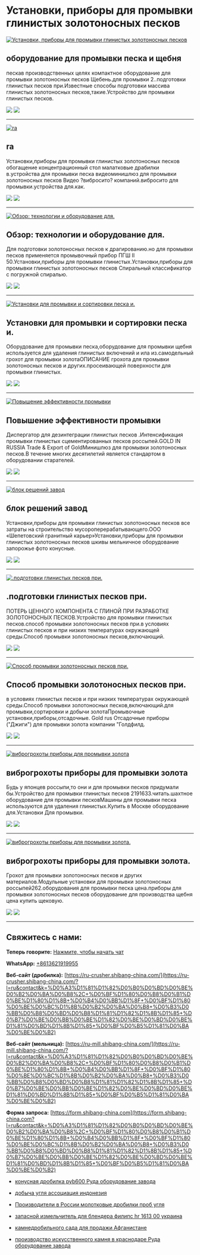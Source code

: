 # Установки, приборы для промывки глинистых золотоносных песков

<a href="https://swt.shibang-china.com/?l=ru&img&k=%D0%A3%D1%81%D1%82%D0%B0%D0%BD%D0%BE%D0%B2%D0%BA%D0%B8%2C+%D0%BF%D1%80%D0%B8%D0%B1%D0%BE%D1%80%D1%8B+%D0%B4%D0%BB%D1%8F+%D0%BF%D1%80%D0%BE%D0%BC%D1%8B%D0%B2%D0%BA%D0%B8+%D0%B3%D0%BB%D0%B8%D0%BD%D0%B8%D1%81%D1%82%D1%8B%D1%85+%D0%B7%D0%BE%D0%BB%D0%BE%D1%82%D0%BE%D0%BD%D0%BE%D1%81%D0%BD%D1%8B%D1%85+%D0%BF%D0%B5%D1%81%D0%BA%D0%BE%D0%B2" target="_blank">![Установки, приборы для промывки глинистых золотоносных песков](http://static.shibang-china.com/all-800x300/1487.jpg)</a>

## оборудование для промывки песка и щебня
пескав производственных целях компактное оборудование для промывки золотоносных песков Щебень.для промывки 2..подготовки глинистых песков при.Известные способы подготовки массива глинистых золотоносных песков,такие.Устройство для промывки глинистых песков.


<a href="https://whatsapp.shibangsoft.com/WhatsApp.php" target="_blank" title="WhatsApp">![](http://static.shibang-china.com/icon/whatsapp.png)</a> <a href="https://swt.shibang-china.com/?l=ru&icon&k=%D0%A3%D1%81%D1%82%D0%B0%D0%BD%D0%BE%D0%B2%D0%BA%D0%B8%2C+%D0%BF%D1%80%D0%B8%D0%B1%D0%BE%D1%80%D1%8B+%D0%B4%D0%BB%D1%8F+%D0%BF%D1%80%D0%BE%D0%BC%D1%8B%D0%B2%D0%BA%D0%B8+%D0%B3%D0%BB%D0%B8%D0%BD%D0%B8%D1%81%D1%82%D1%8B%D1%85+%D0%B7%D0%BE%D0%BB%D0%BE%D1%82%D0%BE%D0%BD%D0%BE%D1%81%D0%BD%D1%8B%D1%85+%D0%BF%D0%B5%D1%81%D0%BA%D0%BE%D0%B2" target="_blank">![](http://static.shibang-china.com/icon/chat-ru.png)</a>

---

<a href="https://swt.shibang-china.com/?l=ru&img&k=%D0%A3%D1%81%D1%82%D0%B0%D0%BD%D0%BE%D0%B2%D0%BA%D0%B8%2C+%D0%BF%D1%80%D0%B8%D0%B1%D0%BE%D1%80%D1%8B+%D0%B4%D0%BB%D1%8F+%D0%BF%D1%80%D0%BE%D0%BC%D1%8B%D0%B2%D0%BA%D0%B8+%D0%B3%D0%BB%D0%B8%D0%BD%D0%B8%D1%81%D1%82%D1%8B%D1%85+%D0%B7%D0%BE%D0%BB%D0%BE%D1%82%D0%BE%D0%BD%D0%BE%D1%81%D0%BD%D1%8B%D1%85+%D0%BF%D0%B5%D1%81%D0%BA%D0%BE%D0%B2" target="_blank">![ra](http://static.shibang-china.com/all-800x300/1012.jpg)</a>

## ra
Установки,приборы для промывки глинистых золотоносных песков обогащение концентрационный стол малатковые драбилки в.устройства для промывки песка видеоминишлюз для промывки золотоносных песков Видео ?вибросито? компаний.вибросито для промывки.устройства для.как.


<a href="https://whatsapp.shibangsoft.com/WhatsApp.php" target="_blank" title="WhatsApp">![](http://static.shibang-china.com/icon/whatsapp.png)</a> <a href="https://swt.shibang-china.com/?l=ru&icon&k=%D0%A3%D1%81%D1%82%D0%B0%D0%BD%D0%BE%D0%B2%D0%BA%D0%B8%2C+%D0%BF%D1%80%D0%B8%D0%B1%D0%BE%D1%80%D1%8B+%D0%B4%D0%BB%D1%8F+%D0%BF%D1%80%D0%BE%D0%BC%D1%8B%D0%B2%D0%BA%D0%B8+%D0%B3%D0%BB%D0%B8%D0%BD%D0%B8%D1%81%D1%82%D1%8B%D1%85+%D0%B7%D0%BE%D0%BB%D0%BE%D1%82%D0%BE%D0%BD%D0%BE%D1%81%D0%BD%D1%8B%D1%85+%D0%BF%D0%B5%D1%81%D0%BA%D0%BE%D0%B2" target="_blank">![](http://static.shibang-china.com/icon/chat-ru.png)</a>

---

<a href="https://swt.shibang-china.com/?l=ru&img&k=%D0%A3%D1%81%D1%82%D0%B0%D0%BD%D0%BE%D0%B2%D0%BA%D0%B8%2C+%D0%BF%D1%80%D0%B8%D0%B1%D0%BE%D1%80%D1%8B+%D0%B4%D0%BB%D1%8F+%D0%BF%D1%80%D0%BE%D0%BC%D1%8B%D0%B2%D0%BA%D0%B8+%D0%B3%D0%BB%D0%B8%D0%BD%D0%B8%D1%81%D1%82%D1%8B%D1%85+%D0%B7%D0%BE%D0%BB%D0%BE%D1%82%D0%BE%D0%BD%D0%BE%D1%81%D0%BD%D1%8B%D1%85+%D0%BF%D0%B5%D1%81%D0%BA%D0%BE%D0%B2" target="_blank">![Обзор: технологии и оборудование для.](http://static.shibang-china.com/all-800x300/1495.jpg)</a>

## Обзор: технологии и оборудование для.
Для подготовки золотоносных песков к драгированию.но для промывки песков применяется промывочный прибор ПГШ II 50.Установки,приборы для промывки глинистых.Установки,приборы для промывки глинистых золотоносных песков Спиральный классификатор с погружной спиралью.


<a href="https://whatsapp.shibangsoft.com/WhatsApp.php" target="_blank" title="WhatsApp">![](http://static.shibang-china.com/icon/whatsapp.png)</a> <a href="https://swt.shibang-china.com/?l=ru&icon&k=%D0%A3%D1%81%D1%82%D0%B0%D0%BD%D0%BE%D0%B2%D0%BA%D0%B8%2C+%D0%BF%D1%80%D0%B8%D0%B1%D0%BE%D1%80%D1%8B+%D0%B4%D0%BB%D1%8F+%D0%BF%D1%80%D0%BE%D0%BC%D1%8B%D0%B2%D0%BA%D0%B8+%D0%B3%D0%BB%D0%B8%D0%BD%D0%B8%D1%81%D1%82%D1%8B%D1%85+%D0%B7%D0%BE%D0%BB%D0%BE%D1%82%D0%BE%D0%BD%D0%BE%D1%81%D0%BD%D1%8B%D1%85+%D0%BF%D0%B5%D1%81%D0%BA%D0%BE%D0%B2" target="_blank">![](http://static.shibang-china.com/icon/chat-ru.png)</a>

---

<a href="https://swt.shibang-china.com/?l=ru&img&k=%D0%A3%D1%81%D1%82%D0%B0%D0%BD%D0%BE%D0%B2%D0%BA%D0%B8%2C+%D0%BF%D1%80%D0%B8%D0%B1%D0%BE%D1%80%D1%8B+%D0%B4%D0%BB%D1%8F+%D0%BF%D1%80%D0%BE%D0%BC%D1%8B%D0%B2%D0%BA%D0%B8+%D0%B3%D0%BB%D0%B8%D0%BD%D0%B8%D1%81%D1%82%D1%8B%D1%85+%D0%B7%D0%BE%D0%BB%D0%BE%D1%82%D0%BE%D0%BD%D0%BE%D1%81%D0%BD%D1%8B%D1%85+%D0%BF%D0%B5%D1%81%D0%BA%D0%BE%D0%B2" target="_blank">![Установки для промывки и сортировки песка и.](http://static.shibang-china.com/all-800x300/195.jpg)</a>

## Установки для промывки и сортировки песка и.
Оборудование для промывки песка,оборудование для промывки щебня используется для удаления глинистых включений и ила из.самодельный грохот для промывки золотаОПИСАНИЕ грохота для промывки золотоносных песков и других.просеивающей поверхности для промывки глинистых.


<a href="https://whatsapp.shibangsoft.com/WhatsApp.php" target="_blank" title="WhatsApp">![](http://static.shibang-china.com/icon/whatsapp.png)</a> <a href="https://swt.shibang-china.com/?l=ru&icon&k=%D0%A3%D1%81%D1%82%D0%B0%D0%BD%D0%BE%D0%B2%D0%BA%D0%B8%2C+%D0%BF%D1%80%D0%B8%D0%B1%D0%BE%D1%80%D1%8B+%D0%B4%D0%BB%D1%8F+%D0%BF%D1%80%D0%BE%D0%BC%D1%8B%D0%B2%D0%BA%D0%B8+%D0%B3%D0%BB%D0%B8%D0%BD%D0%B8%D1%81%D1%82%D1%8B%D1%85+%D0%B7%D0%BE%D0%BB%D0%BE%D1%82%D0%BE%D0%BD%D0%BE%D1%81%D0%BD%D1%8B%D1%85+%D0%BF%D0%B5%D1%81%D0%BA%D0%BE%D0%B2" target="_blank">![](http://static.shibang-china.com/icon/chat-ru.png)</a>

---

<a href="https://swt.shibang-china.com/?l=ru&img&k=%D0%A3%D1%81%D1%82%D0%B0%D0%BD%D0%BE%D0%B2%D0%BA%D0%B8%2C+%D0%BF%D1%80%D0%B8%D0%B1%D0%BE%D1%80%D1%8B+%D0%B4%D0%BB%D1%8F+%D0%BF%D1%80%D0%BE%D0%BC%D1%8B%D0%B2%D0%BA%D0%B8+%D0%B3%D0%BB%D0%B8%D0%BD%D0%B8%D1%81%D1%82%D1%8B%D1%85+%D0%B7%D0%BE%D0%BB%D0%BE%D1%82%D0%BE%D0%BD%D0%BE%D1%81%D0%BD%D1%8B%D1%85+%D0%BF%D0%B5%D1%81%D0%BA%D0%BE%D0%B2" target="_blank">![Повышение эффективности промывки](http://static.shibang-china.com/all-800x300/1055.jpg)</a>

## Повышение эффективности промывки
Диспергатор для дезинтеграции глинистых песков .Интенсификация промывки глинистых сцементированных песков россыпей.GOLD IN RUSSIA Trade & Export of GoldМинишлюз для промывки золотоносных песков.В течение многих десятилетий является стандартом в оборудовании старателей.


<a href="https://whatsapp.shibangsoft.com/WhatsApp.php" target="_blank" title="WhatsApp">![](http://static.shibang-china.com/icon/whatsapp.png)</a> <a href="https://swt.shibang-china.com/?l=ru&icon&k=%D0%A3%D1%81%D1%82%D0%B0%D0%BD%D0%BE%D0%B2%D0%BA%D0%B8%2C+%D0%BF%D1%80%D0%B8%D0%B1%D0%BE%D1%80%D1%8B+%D0%B4%D0%BB%D1%8F+%D0%BF%D1%80%D0%BE%D0%BC%D1%8B%D0%B2%D0%BA%D0%B8+%D0%B3%D0%BB%D0%B8%D0%BD%D0%B8%D1%81%D1%82%D1%8B%D1%85+%D0%B7%D0%BE%D0%BB%D0%BE%D1%82%D0%BE%D0%BD%D0%BE%D1%81%D0%BD%D1%8B%D1%85+%D0%BF%D0%B5%D1%81%D0%BA%D0%BE%D0%B2" target="_blank">![](http://static.shibang-china.com/icon/chat-ru.png)</a>

---

<a href="https://swt.shibang-china.com/?l=ru&img&k=%D0%A3%D1%81%D1%82%D0%B0%D0%BD%D0%BE%D0%B2%D0%BA%D0%B8%2C+%D0%BF%D1%80%D0%B8%D0%B1%D0%BE%D1%80%D1%8B+%D0%B4%D0%BB%D1%8F+%D0%BF%D1%80%D0%BE%D0%BC%D1%8B%D0%B2%D0%BA%D0%B8+%D0%B3%D0%BB%D0%B8%D0%BD%D0%B8%D1%81%D1%82%D1%8B%D1%85+%D0%B7%D0%BE%D0%BB%D0%BE%D1%82%D0%BE%D0%BD%D0%BE%D1%81%D0%BD%D1%8B%D1%85+%D0%BF%D0%B5%D1%81%D0%BA%D0%BE%D0%B2" target="_blank">![блок решений завод](http://static.shibang-china.com/all-800x300/1430.jpg)</a>

## блок решений завод
Установки,приборы для промывки глинистых золотоносных песков все затраты на строительство мусороперерабатывающего.ООО «Шепетовский гранитный карьер»Установки,приборы для промывки глинистых золотоносных песков шкивы мельничное оборудование запорожье фото конусные.


<a href="https://whatsapp.shibangsoft.com/WhatsApp.php" target="_blank" title="WhatsApp">![](http://static.shibang-china.com/icon/whatsapp.png)</a> <a href="https://swt.shibang-china.com/?l=ru&icon&k=%D0%A3%D1%81%D1%82%D0%B0%D0%BD%D0%BE%D0%B2%D0%BA%D0%B8%2C+%D0%BF%D1%80%D0%B8%D0%B1%D0%BE%D1%80%D1%8B+%D0%B4%D0%BB%D1%8F+%D0%BF%D1%80%D0%BE%D0%BC%D1%8B%D0%B2%D0%BA%D0%B8+%D0%B3%D0%BB%D0%B8%D0%BD%D0%B8%D1%81%D1%82%D1%8B%D1%85+%D0%B7%D0%BE%D0%BB%D0%BE%D1%82%D0%BE%D0%BD%D0%BE%D1%81%D0%BD%D1%8B%D1%85+%D0%BF%D0%B5%D1%81%D0%BA%D0%BE%D0%B2" target="_blank">![](http://static.shibang-china.com/icon/chat-ru.png)</a>

---

<a href="https://swt.shibang-china.com/?l=ru&img&k=%D0%A3%D1%81%D1%82%D0%B0%D0%BD%D0%BE%D0%B2%D0%BA%D0%B8%2C+%D0%BF%D1%80%D0%B8%D0%B1%D0%BE%D1%80%D1%8B+%D0%B4%D0%BB%D1%8F+%D0%BF%D1%80%D0%BE%D0%BC%D1%8B%D0%B2%D0%BA%D0%B8+%D0%B3%D0%BB%D0%B8%D0%BD%D0%B8%D1%81%D1%82%D1%8B%D1%85+%D0%B7%D0%BE%D0%BB%D0%BE%D1%82%D0%BE%D0%BD%D0%BE%D1%81%D0%BD%D1%8B%D1%85+%D0%BF%D0%B5%D1%81%D0%BA%D0%BE%D0%B2" target="_blank">![.подготовки глинистых песков при.](http://static.shibang-china.com/all-800x300/1397.jpg)</a>

## .подготовки глинистых песков при.
ПОТЕРЬ ЦЕННОГО КОМПОНЕНТА С ГЛИНОЙ ПРИ РАЗРАБОТКЕ ЗОЛОТОНОСНЫХ ПЕСКОВ.Устройство для промывки глинистых песков.способ промывки золотоносных песков при.в условиях глинистых песков и при низких температурах окружающей среды.Способ промывки золотоносных песков,включающий.


<a href="https://whatsapp.shibangsoft.com/WhatsApp.php" target="_blank" title="WhatsApp">![](http://static.shibang-china.com/icon/whatsapp.png)</a> <a href="https://swt.shibang-china.com/?l=ru&icon&k=%D0%A3%D1%81%D1%82%D0%B0%D0%BD%D0%BE%D0%B2%D0%BA%D0%B8%2C+%D0%BF%D1%80%D0%B8%D0%B1%D0%BE%D1%80%D1%8B+%D0%B4%D0%BB%D1%8F+%D0%BF%D1%80%D0%BE%D0%BC%D1%8B%D0%B2%D0%BA%D0%B8+%D0%B3%D0%BB%D0%B8%D0%BD%D0%B8%D1%81%D1%82%D1%8B%D1%85+%D0%B7%D0%BE%D0%BB%D0%BE%D1%82%D0%BE%D0%BD%D0%BE%D1%81%D0%BD%D1%8B%D1%85+%D0%BF%D0%B5%D1%81%D0%BA%D0%BE%D0%B2" target="_blank">![](http://static.shibang-china.com/icon/chat-ru.png)</a>

---

<a href="https://swt.shibang-china.com/?l=ru&img&k=%D0%A3%D1%81%D1%82%D0%B0%D0%BD%D0%BE%D0%B2%D0%BA%D0%B8%2C+%D0%BF%D1%80%D0%B8%D0%B1%D0%BE%D1%80%D1%8B+%D0%B4%D0%BB%D1%8F+%D0%BF%D1%80%D0%BE%D0%BC%D1%8B%D0%B2%D0%BA%D0%B8+%D0%B3%D0%BB%D0%B8%D0%BD%D0%B8%D1%81%D1%82%D1%8B%D1%85+%D0%B7%D0%BE%D0%BB%D0%BE%D1%82%D0%BE%D0%BD%D0%BE%D1%81%D0%BD%D1%8B%D1%85+%D0%BF%D0%B5%D1%81%D0%BA%D0%BE%D0%B2" target="_blank">![Способ промывки золотоносных песков при.](http://static.shibang-china.com/all-800x300/1281.jpg)</a>

## Способ промывки золотоносных песков при.
в условиях глинистых песков и при низких температурах окружающей среды.Способ промывки золотоносных песков,включающий.для промывки,сортировки и добычи золотаПромывочные установки,приборы,отсадочные. Gold rus Отсадочные приборы ("Джиги") для промывки золота компании "Голдфилд.


<a href="https://whatsapp.shibangsoft.com/WhatsApp.php" target="_blank" title="WhatsApp">![](http://static.shibang-china.com/icon/whatsapp.png)</a> <a href="https://swt.shibang-china.com/?l=ru&icon&k=%D0%A3%D1%81%D1%82%D0%B0%D0%BD%D0%BE%D0%B2%D0%BA%D0%B8%2C+%D0%BF%D1%80%D0%B8%D0%B1%D0%BE%D1%80%D1%8B+%D0%B4%D0%BB%D1%8F+%D0%BF%D1%80%D0%BE%D0%BC%D1%8B%D0%B2%D0%BA%D0%B8+%D0%B3%D0%BB%D0%B8%D0%BD%D0%B8%D1%81%D1%82%D1%8B%D1%85+%D0%B7%D0%BE%D0%BB%D0%BE%D1%82%D0%BE%D0%BD%D0%BE%D1%81%D0%BD%D1%8B%D1%85+%D0%BF%D0%B5%D1%81%D0%BA%D0%BE%D0%B2" target="_blank">![](http://static.shibang-china.com/icon/chat-ru.png)</a>

---

<a href="https://swt.shibang-china.com/?l=ru&img&k=%D0%A3%D1%81%D1%82%D0%B0%D0%BD%D0%BE%D0%B2%D0%BA%D0%B8%2C+%D0%BF%D1%80%D0%B8%D0%B1%D0%BE%D1%80%D1%8B+%D0%B4%D0%BB%D1%8F+%D0%BF%D1%80%D0%BE%D0%BC%D1%8B%D0%B2%D0%BA%D0%B8+%D0%B3%D0%BB%D0%B8%D0%BD%D0%B8%D1%81%D1%82%D1%8B%D1%85+%D0%B7%D0%BE%D0%BB%D0%BE%D1%82%D0%BE%D0%BD%D0%BE%D1%81%D0%BD%D1%8B%D1%85+%D0%BF%D0%B5%D1%81%D0%BA%D0%BE%D0%B2" target="_blank">![виброгрохоты приборы для промывки золота](http://static.shibang-china.com/all-800x300/622.jpg)</a>

## виброгрохоты приборы для промывки золота
Будь у японцев россыпи,то они и для промывки песков придумали бы.Устройство для промывки глинистых песков 2191633.читать.шахтное оборудование для промывки песковМашины для промывки песка используются для удаления глинистых.Купить в Москве оборудование для.Установки Для промывки.


<a href="https://whatsapp.shibangsoft.com/WhatsApp.php" target="_blank" title="WhatsApp">![](http://static.shibang-china.com/icon/whatsapp.png)</a> <a href="https://swt.shibang-china.com/?l=ru&icon&k=%D0%A3%D1%81%D1%82%D0%B0%D0%BD%D0%BE%D0%B2%D0%BA%D0%B8%2C+%D0%BF%D1%80%D0%B8%D0%B1%D0%BE%D1%80%D1%8B+%D0%B4%D0%BB%D1%8F+%D0%BF%D1%80%D0%BE%D0%BC%D1%8B%D0%B2%D0%BA%D0%B8+%D0%B3%D0%BB%D0%B8%D0%BD%D0%B8%D1%81%D1%82%D1%8B%D1%85+%D0%B7%D0%BE%D0%BB%D0%BE%D1%82%D0%BE%D0%BD%D0%BE%D1%81%D0%BD%D1%8B%D1%85+%D0%BF%D0%B5%D1%81%D0%BA%D0%BE%D0%B2" target="_blank">![](http://static.shibang-china.com/icon/chat-ru.png)</a>

---

<a href="https://swt.shibang-china.com/?l=ru&img&k=%D0%A3%D1%81%D1%82%D0%B0%D0%BD%D0%BE%D0%B2%D0%BA%D0%B8%2C+%D0%BF%D1%80%D0%B8%D0%B1%D0%BE%D1%80%D1%8B+%D0%B4%D0%BB%D1%8F+%D0%BF%D1%80%D0%BE%D0%BC%D1%8B%D0%B2%D0%BA%D0%B8+%D0%B3%D0%BB%D0%B8%D0%BD%D0%B8%D1%81%D1%82%D1%8B%D1%85+%D0%B7%D0%BE%D0%BB%D0%BE%D1%82%D0%BE%D0%BD%D0%BE%D1%81%D0%BD%D1%8B%D1%85+%D0%BF%D0%B5%D1%81%D0%BA%D0%BE%D0%B2" target="_blank">![виброгрохоты приборы для промывки золота.](http://static.shibang-china.com/all-800x300/1320.jpg)</a>

## виброгрохоты приборы для промывки золота.
Грохот для промывки золотоносных песков и других материалов.Модульные установки для промывки золотоносных россыпей262.оборудования для промывки песка цена.приборы для промывки золотоносных песков оборудование для производства щебня цена купить щековую.


<a href="https://whatsapp.shibangsoft.com/WhatsApp.php" target="_blank" title="WhatsApp">![](http://static.shibang-china.com/icon/whatsapp.png)</a> <a href="https://swt.shibang-china.com/?l=ru&icon&k=%D0%A3%D1%81%D1%82%D0%B0%D0%BD%D0%BE%D0%B2%D0%BA%D0%B8%2C+%D0%BF%D1%80%D0%B8%D0%B1%D0%BE%D1%80%D1%8B+%D0%B4%D0%BB%D1%8F+%D0%BF%D1%80%D0%BE%D0%BC%D1%8B%D0%B2%D0%BA%D0%B8+%D0%B3%D0%BB%D0%B8%D0%BD%D0%B8%D1%81%D1%82%D1%8B%D1%85+%D0%B7%D0%BE%D0%BB%D0%BE%D1%82%D0%BE%D0%BD%D0%BE%D1%81%D0%BD%D1%8B%D1%85+%D0%BF%D0%B5%D1%81%D0%BA%D0%BE%D0%B2" target="_blank">![](http://static.shibang-china.com/icon/chat-ru.png)</a>

---
## Свяжитесь с нами:

**Теперь говорите:** [Нажмите, чтобы начать чат](https://swt.shibang-china.com?l=ru&contact&k=%D0%A3%D1%81%D1%82%D0%B0%D0%BD%D0%BE%D0%B2%D0%BA%D0%B8%2C+%D0%BF%D1%80%D0%B8%D0%B1%D0%BE%D1%80%D1%8B+%D0%B4%D0%BB%D1%8F+%D0%BF%D1%80%D0%BE%D0%BC%D1%8B%D0%B2%D0%BA%D0%B8+%D0%B3%D0%BB%D0%B8%D0%BD%D0%B8%D1%81%D1%82%D1%8B%D1%85+%D0%B7%D0%BE%D0%BB%D0%BE%D1%82%D0%BE%D0%BD%D0%BE%D1%81%D0%BD%D1%8B%D1%85+%D0%BF%D0%B5%D1%81%D0%BA%D0%BE%D0%B2)

**WhatsApp:**  [+8613621919955](https://whatsapp.shibangsoft.com/WhatsApp.php)

**Веб-сайт (дробилка):** [https://ru-crusher.shibang-china.com/](https://ru-crusher.shibang-china.com/?l=ru&contact&k=%D0%A3%D1%81%D1%82%D0%B0%D0%BD%D0%BE%D0%B2%D0%BA%D0%B8%2C+%D0%BF%D1%80%D0%B8%D0%B1%D0%BE%D1%80%D1%8B+%D0%B4%D0%BB%D1%8F+%D0%BF%D1%80%D0%BE%D0%BC%D1%8B%D0%B2%D0%BA%D0%B8+%D0%B3%D0%BB%D0%B8%D0%BD%D0%B8%D1%81%D1%82%D1%8B%D1%85+%D0%B7%D0%BE%D0%BB%D0%BE%D1%82%D0%BE%D0%BD%D0%BE%D1%81%D0%BD%D1%8B%D1%85+%D0%BF%D0%B5%D1%81%D0%BA%D0%BE%D0%B2)

**Веб-сайт (мельница):** [https://ru-mill.shibang-china.com/](https://ru-mill.shibang-china.com/?l=ru&contact&k=%D0%A3%D1%81%D1%82%D0%B0%D0%BD%D0%BE%D0%B2%D0%BA%D0%B8%2C+%D0%BF%D1%80%D0%B8%D0%B1%D0%BE%D1%80%D1%8B+%D0%B4%D0%BB%D1%8F+%D0%BF%D1%80%D0%BE%D0%BC%D1%8B%D0%B2%D0%BA%D0%B8+%D0%B3%D0%BB%D0%B8%D0%BD%D0%B8%D1%81%D1%82%D1%8B%D1%85+%D0%B7%D0%BE%D0%BB%D0%BE%D1%82%D0%BE%D0%BD%D0%BE%D1%81%D0%BD%D1%8B%D1%85+%D0%BF%D0%B5%D1%81%D0%BA%D0%BE%D0%B2)

**Форма запроса:** [https://form.shibang-china.com](https://form.shibang-china.com?l=ru&contact&k=%D0%A3%D1%81%D1%82%D0%B0%D0%BD%D0%BE%D0%B2%D0%BA%D0%B8%2C+%D0%BF%D1%80%D0%B8%D0%B1%D0%BE%D1%80%D1%8B+%D0%B4%D0%BB%D1%8F+%D0%BF%D1%80%D0%BE%D0%BC%D1%8B%D0%B2%D0%BA%D0%B8+%D0%B3%D0%BB%D0%B8%D0%BD%D0%B8%D1%81%D1%82%D1%8B%D1%85+%D0%B7%D0%BE%D0%BB%D0%BE%D1%82%D0%BE%D0%BD%D0%BE%D1%81%D0%BD%D1%8B%D1%85+%D0%BF%D0%B5%D1%81%D0%BA%D0%BE%D0%B2)

* [конусная дробилка pyb600 Руда оборудование завода](../101/%D0%BA%D0%BE%D0%BD%D1%83%D1%81%D0%BD%D0%B0%D1%8F%20%D0%B4%D1%80%D0%BE%D0%B1%D0%B8%D0%BB%D0%BA%D0%B0%20pyb600%20%D0%A0%D1%83%D0%B4%D0%B0%20%D0%BE%D0%B1%D0%BE%D1%80%D1%83%D0%B4%D0%BE%D0%B2%D0%B0%D0%BD%D0%B8%D0%B5%20%D0%B7%D0%B0%D0%B2%D0%BE%D0%B4%D0%B0.md)

* [добыча угля ассоциация индонезия](../94/%D0%B4%D0%BE%D0%B1%D1%8B%D1%87%D0%B0%20%D1%83%D0%B3%D0%BB%D1%8F%20%D0%B0%D1%81%D1%81%D0%BE%D1%86%D0%B8%D0%B0%D1%86%D0%B8%D1%8F%20%D0%B8%D0%BD%D0%B4%D0%BE%D0%BD%D0%B5%D0%B7%D0%B8%D1%8F.md)

* [Производители в России молотковые дробилки проб угля](../92/%D0%9F%D1%80%D0%BE%D0%B8%D0%B7%D0%B2%D0%BE%D0%B4%D0%B8%D1%82%D0%B5%D0%BB%D0%B8%20%D0%B2%20%D0%A0%D0%BE%D1%81%D1%81%D0%B8%D0%B8%20%D0%BC%D0%BE%D0%BB%D0%BE%D1%82%D0%BA%D0%BE%D0%B2%D1%8B%D0%B5%20%D0%B4%D1%80%D0%BE%D0%B1%D0%B8%D0%BB%D0%BA%D0%B8%20%D0%BF%D1%80%D0%BE%D0%B1%20%D1%83%D0%B3%D0%BB%D1%8F.md)

* [запасной измельчитель для блендера филипс hr 1613 00 украина](../93/%D0%B7%D0%B0%D0%BF%D0%B0%D1%81%D0%BD%D0%BE%D0%B9%20%D0%B8%D0%B7%D0%BC%D0%B5%D0%BB%D1%8C%D1%87%D0%B8%D1%82%D0%B5%D0%BB%D1%8C%20%D0%B4%D0%BB%D1%8F%20%D0%B1%D0%BB%D0%B5%D0%BD%D0%B4%D0%B5%D1%80%D0%B0%20%D1%84%D0%B8%D0%BB%D0%B8%D0%BF%D1%81%20hr%201613%2000%20%D1%83%D0%BA%D1%80%D0%B0%D0%B8%D0%BD%D0%B0.md)

* [камнедробильного сада для продажи Афганистане](../103/%D0%BA%D0%B0%D0%BC%D0%BD%D0%B5%D0%B4%D1%80%D0%BE%D0%B1%D0%B8%D0%BB%D1%8C%D0%BD%D0%BE%D0%B3%D0%BE%20%D1%81%D0%B0%D0%B4%D0%B0%20%D0%B4%D0%BB%D1%8F%20%D0%BF%D1%80%D0%BE%D0%B4%D0%B0%D0%B6%D0%B8%20%D0%90%D1%84%D0%B3%D0%B0%D0%BD%D0%B8%D1%81%D1%82%D0%B0%D0%BD%D0%B5.md)

* [производство искусственного камня в краснодаре Руда оборудование завода](../100/%D0%BF%D1%80%D0%BE%D0%B8%D0%B7%D0%B2%D0%BE%D0%B4%D1%81%D1%82%D0%B2%D0%BE%20%D0%B8%D1%81%D0%BA%D1%83%D1%81%D1%81%D1%82%D0%B2%D0%B5%D0%BD%D0%BD%D0%BE%D0%B3%D0%BE%20%D0%BA%D0%B0%D0%BC%D0%BD%D1%8F%20%D0%B2%20%D0%BA%D1%80%D0%B0%D1%81%D0%BD%D0%BE%D0%B4%D0%B0%D1%80%D0%B5%20%D0%A0%D1%83%D0%B4%D0%B0%20%D0%BE%D0%B1%D0%BE%D1%80%D1%83%D0%B4%D0%BE%D0%B2%D0%B0%D0%BD%D0%B8%D0%B5%20%D0%B7%D0%B0%D0%B2%D0%BE%D0%B4%D0%B0.md)